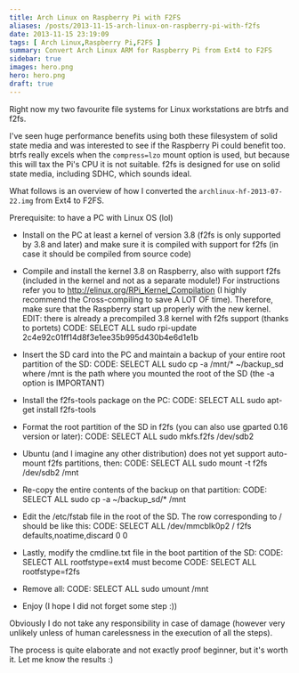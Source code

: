 ```yaml
---
title: Arch Linux on Raspberry Pi with F2FS
aliases: /posts/2013-11-15-arch-linux-on-raspberry-pi-with-f2fs
date: 2013-11-15 23:19:09
tags: [ Arch Linux,Raspberry Pi,F2FS ]
summary: Convert Arch Linux ARM for Raspberry Pi from Ext4 to F2FS
sidebar: true
images: hero.png
hero: hero.png
draft: true
---
```


Right now my two favourite file systems for Linux workstations are btrfs and f2fs.

I've seen huge performance benefits using both these filesystem of solid state
media and was interested to see if the Raspberry Pi could benefit too. btrfs
really excels when the `compress=lzo` mount option is used, but because
this will tax the Pi's CPU it is not suitable. f2fs is designed for use on solid
state media, including SDHC, which sounds ideal.

What follows is an overview of how I converted the `archlinux-hf-2013-07-22.img`
from Ext4 to F2FS.



Prerequisite: to have a PC with Linux OS (lol)

- Install on the PC at least a kernel of version 3.8 (f2fs is only supported by 3.8 and later) and make sure it is compiled with support for f2fs (in case it should be compiled from source code)

- Compile and install the kernel 3.8 on Raspberry, also with support f2fs (included in the kernel and not as a separate module!) For instructions refer you to http://elinux.org/RPi_Kernel_Compilation (I highly recommend the Cross-compiling to save A LOT OF time). Therefore, make sure that the Raspberry start up properly with the new kernel.
EDIT: there is already a precompiled 3.8 kernel with f2fs support (thanks to portets)
CODE: SELECT ALL
sudo rpi-update 2c4e92c01ff14d8f3e1ee35b995d430b4e6d1e1b

- Insert the SD card into the PC and maintain a backup of your entire root partition of the SD:
CODE: SELECT ALL
sudo cp -a /mnt/* ~/backup_sd
where /mnt is the path where you mounted the root of the SD (the -a option is IMPORTANT)

- Install the f2fs-tools package on the PC:
CODE: SELECT ALL
sudo apt-get install f2fs-tools

- Format the root partition of the SD in f2fs (you can also use gparted 0.16 version or later):
CODE: SELECT ALL
sudo mkfs.f2fs /dev/sdb2

- Ubuntu (and I imagine any other distribution) does not yet support auto-mount f2fs partitions, then:
CODE: SELECT ALL
sudo mount -t f2fs /dev/sdb2 /mnt

- Re-copy the entire contents of the backup on that partition:
CODE: SELECT ALL
sudo cp -a ~/backup_sd/* /mnt


- Edit the /etc/fstab file in the root of the SD. The row corresponding to / should be like this:
CODE: SELECT ALL
/dev/mmcblk0p2   /    f2fs defaults,noatime,discard 0 0


- Lastly, modify the cmdline.txt file in the boot partition of the SD:
CODE: SELECT ALL
rootfstype=ext4
must become
CODE: SELECT ALL
rootfstype=f2fs


- Remove all:
CODE: SELECT ALL
sudo umount /mnt


- Enjoy (I hope I did not forget some step :))

Obviously I do not take any responsibility in case of damage (however very unlikely unless of human carelessness in the execution of all the steps).

The process is quite elaborate and not exactly proof beginner, but it's worth it. Let me know the results :)
